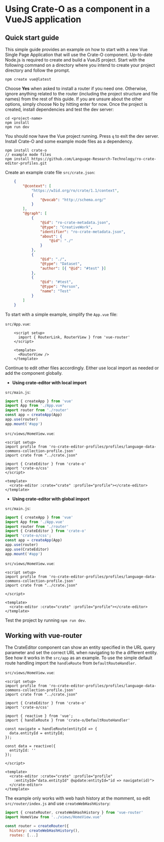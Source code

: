 # Using Crate-O as a component in a VueJS application

## Quick start guide
This simple guide provides an example on how to start with a new Vue Single Page Application that will use the Crate-O component. Up-to-date Node.js is required to create and build a VueJS project. 
Start with the following command on a directory where you intend to create your project directory and follow the prompt.

    npm create vue@latest

Choose **Yes** when asked to install a router if you need one. Otherwise, ignore anything related to the router (including the project structure and file names) from the rest of this guide. If you are unsure about the other options, simply choose No by hitting enter for now. Once the project is created, install dependencies and test the dev server:

    cd <project-name>
    npm install
    npm run dev

You should now have the Vue project running. Press `q` to exit the dev server.
Install Crate-O and some example mode files as a dependency.

    npm install crate-o
    // example mode files
    npm install https://github.com/Language-Research-Technology/ro-crate-editor-profiles.git

Create an example crate file `src/crate.json`:
```json
    {
        "@context": [
            "https://w3id.org/ro/crate/1.1/context",
            {
                "@vocab": "http://schema.org/"
            }
        ],
        "@graph": [
            {
                "@id": "ro-crate-metadata.json",
                "@type": "CreativeWork",
                "identifier": "ro-crate-metadata.json",
                "about": {
                    "@id": "./"
                }
            },
            {
                "@id": "./",
                "@type": "Dataset",
                "author": [{ "@id": "#test" }]
            },
            {
                "@id": "#test",
                "@type": "Person",
                "name": "Test"
            }
        ]
    }
```

To start with a simple example, simplify the `App.vue` file:

`src/App.vue`:
```Vue
    <script setup>
      import { RouterLink, RouterView } from 'vue-router'
    </script>

    <template>
      <RouterView />
    </template>
```

Continue to edit other files accordingly. Either use local import as needed or add the component globally.

* **Using crate-editor with local import**

`src/main.js`:
```js
import { createApp } from 'vue'
import App from './App.vue'
import router from './router'
const app = createApp(App)
app.use(router)
app.mount('#app')
```

`src/views/HomeView.vue`:
```Vue
<script setup>
import profile from 'ro-crate-editor-profiles/profiles/language-data-commons-collection-profile.json'
import crate from "../crate.json"

import { CrateEditor } from 'crate-o'
import 'crate-o/css'
</script>

<template>
  <crate-editor :crate="crate" :profile="profile"></crate-editor>
</template>
```


* **Using crate-editor with global import**

`src/main.js`:
```js
import { createApp } from 'vue'
import App from './App.vue'
import router from './router'
import { CrateEditor } from 'crate-o'
import 'crate-o/css';
const app = createApp(App)
app.use(router)
app.use(CrateEditor)
app.mount('#app')
```

`src/views/HomeView.vue`:
```Vue
<script setup>
import profile from 'ro-crate-editor-profiles/profiles/language-data-commons-collection-profile.json'
import crate from "../crate.json"

</script>

<template>
  <crate-editor :crate="crate" :profile="profile"></crate-editor>
</template>
```


Test the project by running `npm run dev`.

## Working with vue-router
The CrateEditor component can show an entity specified in the URL query parameter and set the correct URL when navigating to the a different entity. See how it works in the `src/app` as an example.
To use the simple default route handling import the `handleRoute` from `DefaultRouteHandler`.

`src/views/HomeView.vue`:
```Vue
<script setup>
import profile from 'ro-crate-editor-profiles/profiles/language-data-commons-collection-profile.json'
import crate from "../crate.json"

import { CrateEditor } from 'crate-o'
import 'crate-o/css'

import { reactive } from 'vue';
import { handleRoute } from 'crate-o/DefaultRouteHandler'

const navigate = handleRoute(entityId => {
  data.entityId = entityId;
});

const data = reactive({
  entityId: ''
});

</script>

<template>
  <crate-editor :crate="crate" :profile="profile" 
    :entityId="data.entityId" @update:entityId="id => navigate(id)">
  </crate-editor>
</template>
```

The example only works with web hash history at the momment, so edit `src/router/index.js` and use `createWebHashHistory`:

```js 
import { createRouter, createWebHashHistory } from 'vue-router'
import HomeView from '../views/HomeView.vue'

const router = createRouter({
  history: createWebHashHistory(),
  routes: [...]
```
